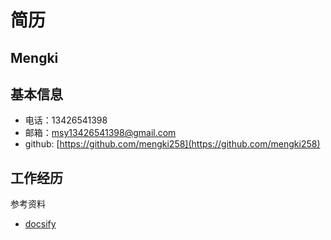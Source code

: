 # 简历
## Mengki

## 基本信息
- 电话：13426541398
- 邮箱：[msy13426541398@gmail.com](mailto:msy13426541398@gmail.com)
- github: [https://github.com/mengki258](https://github.com/mengki258)

## 工作经历


参考资料
- [docsify](https://docsify.js.org/#/zh-cn)
